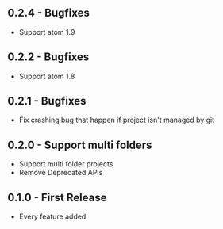 ## 0.2.4 - Bugfixes
* Support atom 1.9

## 0.2.2 - Bugfixes
* Support atom 1.8

## 0.2.1 - Bugfixes
* Fix crashing bug that happen if project isn't managed by git

## 0.2.0 - Support multi folders
* Support multi folder projects
* Remove Deprecated APIs

## 0.1.0 - First Release
* Every feature added
